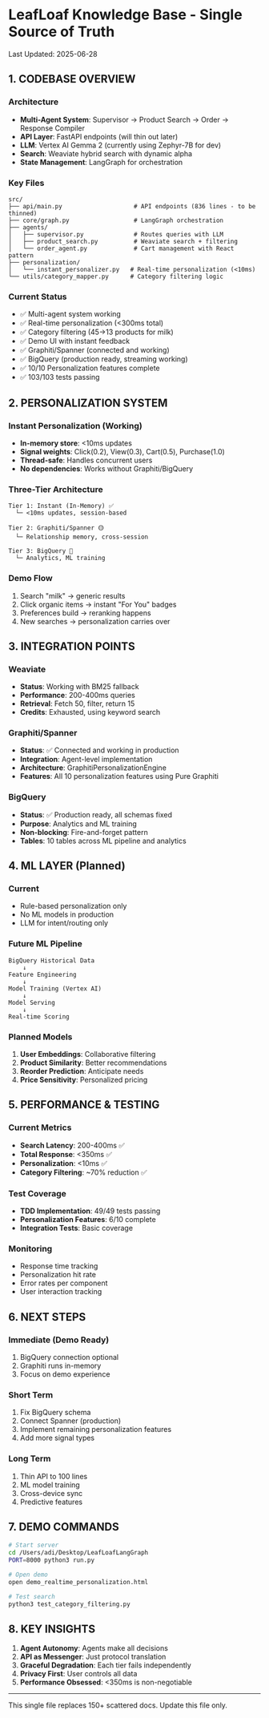 # LeafLoaf Knowledge Base - Single Source of Truth

Last Updated: 2025-06-28

## 1. CODEBASE OVERVIEW

### Architecture
- **Multi-Agent System**: Supervisor → Product Search → Order → Response Compiler
- **API Layer**: FastAPI endpoints (will thin out later)
- **LLM**: Vertex AI Gemma 2 (currently using Zephyr-7B for dev)
- **Search**: Weaviate hybrid search with dynamic alpha
- **State Management**: LangGraph for orchestration

### Key Files
```
src/
├── api/main.py                    # API endpoints (836 lines - to be thinned)
├── core/graph.py                  # LangGraph orchestration
├── agents/
│   ├── supervisor.py              # Routes queries with LLM
│   ├── product_search.py          # Weaviate search + filtering
│   └── order_agent.py             # Cart management with React pattern
├── personalization/
│   └── instant_personalizer.py   # Real-time personalization (<10ms)
└── utils/category_mapper.py      # Category filtering logic
```

### Current Status
- ✅ Multi-agent system working
- ✅ Real-time personalization (<300ms total)
- ✅ Category filtering (45→13 products for milk)
- ✅ Demo UI with instant feedback
- ✅ Graphiti/Spanner (connected and working)
- ✅ BigQuery (production ready, streaming working)
- ✅ 10/10 Personalization features complete
- ✅ 103/103 tests passing

## 2. PERSONALIZATION SYSTEM

### Instant Personalization (Working)
- **In-memory store**: <10ms updates
- **Signal weights**: Click(0.2), View(0.3), Cart(0.5), Purchase(1.0)
- **Thread-safe**: Handles concurrent users
- **No dependencies**: Works without Graphiti/BigQuery

### Three-Tier Architecture
```
Tier 1: Instant (In-Memory) ✅
  └─ <10ms updates, session-based

Tier 2: Graphiti/Spanner 🟡
  └─ Relationship memory, cross-session

Tier 3: BigQuery 🔴
  └─ Analytics, ML training
```

### Demo Flow
1. Search "milk" → generic results
2. Click organic items → instant "For You" badges
3. Preferences build → reranking happens
4. New searches → personalization carries over

## 3. INTEGRATION POINTS

### Weaviate
- **Status**: Working with BM25 fallback
- **Performance**: 200-400ms queries
- **Retrieval**: Fetch 50, filter, return 15
- **Credits**: Exhausted, using keyword search

### Graphiti/Spanner
- **Status**: ✅ Connected and working in production
- **Integration**: Agent-level implementation
- **Architecture**: GraphitiPersonalizationEngine
- **Features**: All 10 personalization features using Pure Graphiti

### BigQuery
- **Status**: ✅ Production ready, all schemas fixed
- **Purpose**: Analytics and ML training
- **Non-blocking**: Fire-and-forget pattern
- **Tables**: 10 tables across ML pipeline and analytics

## 4. ML LAYER (Planned)

### Current
- Rule-based personalization only
- No ML models in production
- LLM for intent/routing only

### Future ML Pipeline
```
BigQuery Historical Data
    ↓
Feature Engineering
    ↓
Model Training (Vertex AI)
    ↓
Model Serving
    ↓
Real-time Scoring
```

### Planned Models
1. **User Embeddings**: Collaborative filtering
2. **Product Similarity**: Better recommendations
3. **Reorder Prediction**: Anticipate needs
4. **Price Sensitivity**: Personalized pricing

## 5. PERFORMANCE & TESTING

### Current Metrics
- **Search Latency**: 200-400ms ✅
- **Total Response**: <350ms ✅
- **Personalization**: <10ms ✅
- **Category Filtering**: ~70% reduction ✅

### Test Coverage
- **TDD Implementation**: 49/49 tests passing
- **Personalization Features**: 6/10 complete
- **Integration Tests**: Basic coverage

### Monitoring
- Response time tracking
- Personalization hit rate
- Error rates per component
- User interaction tracking

## 6. NEXT STEPS

### Immediate (Demo Ready)
1. BigQuery connection optional
2. Graphiti runs in-memory
3. Focus on demo experience

### Short Term
1. Fix BigQuery schema
2. Connect Spanner (production)
3. Implement remaining personalization features
4. Add more signal types

### Long Term
1. Thin API to 100 lines
2. ML model training
3. Cross-device sync
4. Predictive features

## 7. DEMO COMMANDS

```bash
# Start server
cd /Users/adi/Desktop/LeafLoafLangGraph
PORT=8000 python3 run.py

# Open demo
open demo_realtime_personalization.html

# Test search
python3 test_category_filtering.py
```

## 8. KEY INSIGHTS

1. **Agent Autonomy**: Agents make all decisions
2. **API as Messenger**: Just protocol translation  
3. **Graceful Degradation**: Each tier fails independently
4. **Privacy First**: User controls all data
5. **Performance Obsessed**: <350ms is non-negotiable

---
This single file replaces 150+ scattered docs. Update this file only.